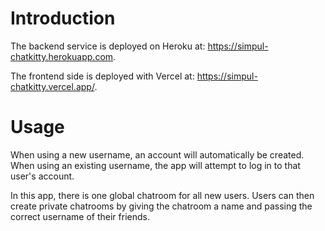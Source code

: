 # Introduction
The backend service is deployed on Heroku at: https://simpul-chatkitty.herokuapp.com.

The frontend side is deployed with Vercel at: https://simpul-chatkitty.vercel.app/.

# Usage
When using a new username, an account will automatically be created. When using an existing username, the app will attempt to log in to that user's account.

In this app, there is one global chatroom for all new users. Users can then create private chatrooms by giving the chatroom a name and passing the correct username of their friends.